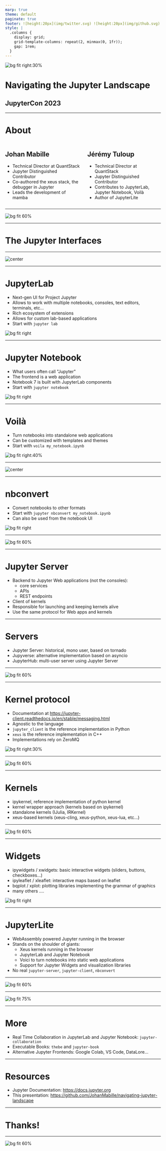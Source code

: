 ```yaml
---
marp: true
theme: default
paginate: true
footer: ![height:20px](img/twitter.svg) ![height:20px](img/github.svg) @JohanMabille @jtpio @QuantStack
style: |
  .columns {
    display: grid;
    grid-template-columns: repeat(2, minmax(0, 1fr));
    gap: 1rem;
  }
---
```


<style>
section::after {
  content: attr(data-marpit-pagination) '/' attr(data-marpit-pagination-total);
}
img[alt~="center"] {
  display: block;
  margin: 0 auto;
}
</style>

![bg fit right:30%](https://jupyter.org/assets/homepage/main-logo.svg)

# Navigating the Jupyter Landscape

## JupyterCon 2023

---

# About
<div class="columns">
<div>

## Johan Mabille

- Technical Director at QuantStack
- Jupyter Distinguished Contributor
- Co-authored the xeus stack, the debugger in Jupyter
- Leads the development of mamba

</div>
<div>

## Jérémy Tuloup

- Technical Director at QuantStack
- Jupyter Distinguished Contributor
- Contributes to JupyterLab, Jupyter Notebook, Voilà
- Author of JupyterLite

</div>
</div>

---

![bg fit 60%](img/repos_map.svg)

---

# The Jupyter Interfaces

---

![center](img/web-apps.svg)

---

# JupyterLab

- Next-gen UI for Project Jupyter
- Allows to work with multiple notebooks, consoles, text editors, terminals, etc...
- Rich ecosystem of extensions
- Allows for custom lab-based applications
- Start with `jupyter lab`

![bg fit right](img/jupyterlab.png)

---

# Jupyter Notebook

- What users often call "Jupyter"
- The frontend is a web application
- Notebook 7 is built with JupyterLab components
- Start with `jupyter notebook`

![bg fit right](img/jupyter-notebook.png)

---

# Voilà

- Turn notebooks into standalone web applications
- Can be customized with templates and themes
- Start with `voila my_notebook.ipynb`

![bg fit right:40%](img/voila.png)


---

![center](img/all-web-apps.svg)

---

# nbconvert

- Convert notebooks to other formats
- Start with `jupyter nbconvert my_notebook.ipynb`
- Can also be used from the notebook UI

![bg fit right](img/nbconvert-export.png)

---

![bg fit 60%](img/client_server_kernel-0.svg)

---

# Jupyter Server

- Backend to Jupyter Web applications (not the consoles):
    - core services
    - APIs
    - REST endpoints
- Client of kernels
- Responsible for launching and keeping kernels alive
- Use the same protocol for Web apps and kernels

---

# Servers

- Jupyter Server: historical, mono user, based on tornado
- Jupyverse: alternative implementation based on asyncio
- JupyterHub: multi-user server using Jupyter Server

---

![bg fit 60%](img/client_server_kernel-1.svg)

---

# Kernel protocol

- Documentation at https://jupyter-client.readthedocs.io/en/stable/messaging.html
- Agnostic to the language
- `jupyter_client` is the reference implementation in Python
- `xeus` is the reference implementation in C++
- Implementations rely on ZeroMQ

![bg fit right:30%](https://xeus.readthedocs.io/en/latest/_images/jupyter_archi.svg)

---

![bg fit 60%](img/client_server_kernel-2.svg)

---

# Kernels

- ipykernel, reference implementation of python kernel
- kernel wrapper approach (kernels based on ipykernel)
- standalone kernels (IJulia, IRKernel)
- xeus-based kernels (xeus-cling, xeus-python, xeus-lua, etc...)

---

![bg fit 60%](img/widgets.svg)

---

# Widgets

- ipywidgets / xwidgets: basic interactive widgets (sliders, buttons, checkboxes...)
- ipyleaflet / xleaflet: interactive maps based on leaflet
- bqplot / xplot: plotting libraries implementing the grammar of graphics
- many others ....

![bg fit right](img/widgets.png)

---

# JupyterLite

- WebAssembly powered Jupyter running in the browser
- Stands on the shoulder of giants:
  - Xeus kernels running in the browser
  - JupyterLab and Jupyter Notebook
  - Voici to turn notebooks into static web applications
  - Support for Jupyter Widgets and visualization libraries
- No real `jupyter-server`, `jupyter-client`, `nbconvert`

---

![bg fit 60%](./img/jupyterlite.png)

---

![bg fit 75%](./img/jupyterlite.svg)

---

# More

- Real Time Collaboration in JupyterLab and Jupyter Notebook: `jupyter-collaboration`
- Executable Books: `thebe` and `jupyter-book`
- Alternative Jupyter Frontends: Google Colab, VS Code, DataLore...

---

# Resources

- Jupyter Documentation: https://docs.jupyter.org
- This presentation: https://github.com/JohanMabille/navigating-jupyter-landscape

---

# Thanks!

---

![bg fit 60%](img/repos_map.svg)

